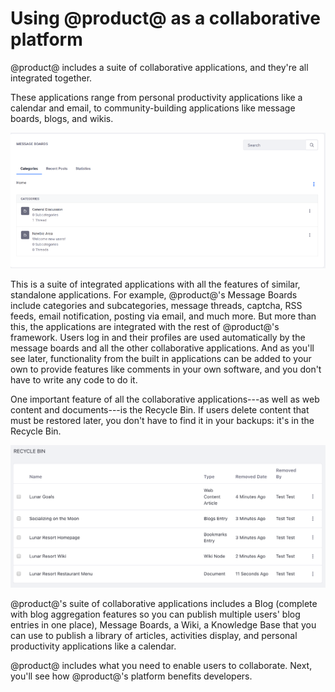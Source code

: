 # Using @product@ as a collaborative platform [](id=using-liferay-portal-as-a-collaborative-platform)

@product@ includes a suite of collaborative applications, and they're all
integrated together. 

These applications range from personal productivity applications like a calendar
and email, to community-building applications like message boards, blogs, and
wikis. 

![Figure 1: @product@'s message boards are as fully featured as any standalone forum application, with the added benefit that they're integrated with the rest of the system.](../../images/01-message-boards.png)

This is a suite of integrated applications with all the features of similar,
standalone applications. For example, @product@'s Message Boards include
categories and subcategories, message threads, captcha, RSS feeds, email
notification, posting via email, and much more. But more than this, the
applications are integrated with the rest of @product@'s framework. Users
log in and their profiles are used automatically by the message boards and all
the other collaborative applications. And as you'll see later, functionality from
the built in applications can be added to your own to provide features like
comments in your own software, and you don't have to write any code to do it. 

One important feature of all the collaborative applications---as well as web
content and documents---is the Recycle Bin. If users delete content that must
be restored later, you don't have to find it in your backups: it's in the
Recycle Bin. 

![Figure 2: The Recycle Bin can hold any kind of content.](../../images/recycle-bin-overview.png)

@product@'s suite of collaborative applications includes a Blog (complete
with blog aggregation features so you can publish multiple users' blog entries
in one place), Message Boards, a Wiki, a Knowledge Base that you can use to
publish a library of articles, activities display, and personal productivity
applications like a calendar.

@product@ includes what you need to enable users to collaborate. Next, you'll
see how @product@'s platform benefits developers. 
